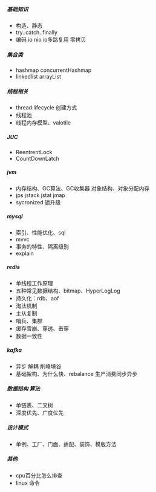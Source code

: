 ##### 基础知识

- 构造、静态
- try..catch..finally
- 编码 io nio io多路复用 零拷贝

##### 集合类

* hashmap concurrentHashmap
* linkedlist arrayList

##### 线程相关

* thread:lifecycle 创建方式
* 线程池
* 线程内存模型、valotile

##### JUC

* ReentrentLock 
* CountDownLatch

##### jvm

* 内存结构、GC算法、GC收集器 对象结构、对象分配内存
* jps jstack jstat jmap
* sycronized 锁升级

##### mysql

* 索引、性能优化、sql
* mvvc
* 事务的特性、隔离级别
* explain

##### redis

* 单线程工作原理
* 五种常见数据结构、bitmap、HyperLogLog
* 持久化：rdb、aof
* 淘汰机制
* 主从复制
* 哨兵、集群
* 缓存雪崩、穿透、击穿
* 数据一致性

##### kafka

* 异步 解耦 削峰填谷 
* 基础架构、为什么快、rebalance  生产消费同步异步

##### 数据结构 算法

* 单链表、二叉树
* 深度优先、广度优先

##### 设计模式

* 单例、工厂、门面、适配、装饰、模版方法



##### 其他

* cpu百分比怎么排查
* linux 命令
